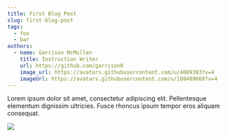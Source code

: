 ```yaml
---
title: First Blog Post
slug: first-blog-post
tags:
  - foo
  - bar
authors:
  - name: Garrison McMullen
    title: Instruction Writer
    url: https://github.com/garrison0
    image_url: https://avatars.githubusercontent.com/u/4089393?v=4
    imageUrl: https://avatars.githubusercontent.com/u/108409669?v=4
---
```

Lorem ipsum dolor sit amet, consectetur adipiscing elit. Pellentesque elementum dignissim ultricies. Fusce rhoncus ipsum tempor eros aliquam consequat.

![](/img/_50599277-fad1-48f1-9ad3-6db231749e2e.jpeg)